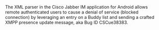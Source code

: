 The XML parser in the Cisco Jabber IM application for Android allows remote authenticated users to cause a denial of service (blocked connection) by leveraging an entry on a Buddy list and sending a crafted XMPP presence update message, aka Bug ID CSCue38383.